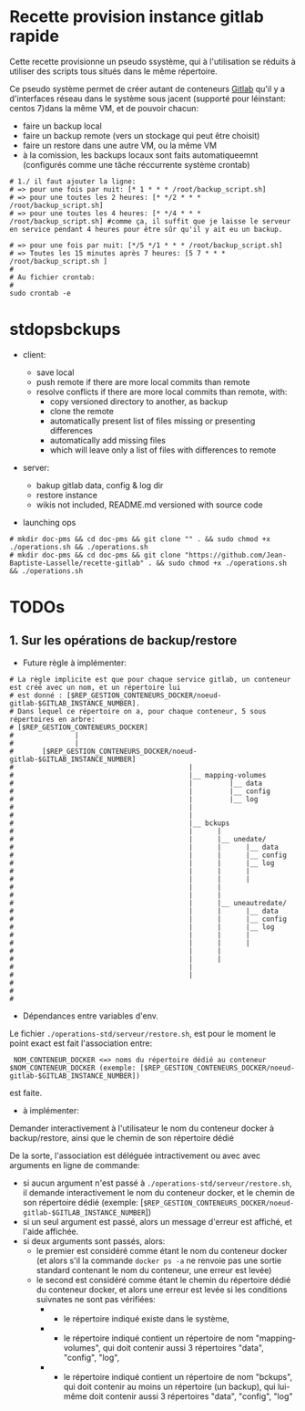 # Recette provision instance gitlab rapide
Cette recette provisionne un pseudo ssystème, qui à l'utilisation se réduits à utiliser des scripts tous situés dans le même répertoire.

Ce pseudo système permet de créer autant de conteneurs [Gitlab](https://gitlab.io) qu'il y a d'interfaces réseau dans le système sous jacent (supporté pour léinstant: centos 7)dans la même VM, 
et de pouvoir chacun:
* faire un backup local
* faire un backup remote (vers un stockage qui peut être choisit)
* faire un restore dans une autre VM, ou la même VM
* à la comission, les backups locaux sont faits automatiqueemnt (configurés comme une tâche réccurrente système crontab)
```
# 1./ il faut ajouter la ligne:
# => pour une fois par nuit: [* 1 * * * /root/backup_script.sh]
# => pour une toutes les 2 heures: [* */2 * * * /root/backup_script.sh]
# => pour une toutes les 4 heures: [* */4 * * * /root/backup_script.sh] #comme ça, il suffit que je laisse le serveur en service pendant 4 heures pour être sûr qu'il y ait eu un backup.

# => pour une fois par nuit: [*/5 */1 * * * /root/backup_script.sh]
# => Toutes les 15 minutes après 7 heures: [5 7 * * * /root/backup_script.sh ]
# 
# Au fichier crontab:
# 
sudo crontab -e
```
<!-- # 2./ il faut redémarrer le système? (me souvient plus...) --> 

# stdopsbckups

* client:
  * save local
  * push remote if there are more local commits  than remote
  * resolve conflicts if there are more local commits  than remote, with:
    * copy versioned directory to another, as backup
    * clone the remote
    * automatically present list of files missing or presenting differences
	* automatically add missing files
	* which will leave only a list of files with differences to remote
* server:
  * bakup gitlab data, config & log dir
  * restore instance
  * wikis not included, README.md versioned with source code
  
  
* launching ops

```
# mkdir doc-pms && cd doc-pms && git clone "" . && sudo chmod +x ./operations.sh && ./operations.sh
# mkdir doc-pms && cd doc-pms && git clone "https://github.com/Jean-Baptiste-Lasselle/recette-gitlab" . && sudo chmod +x ./operations.sh && ./operations.sh

```

# TODOs

## 1. Sur les opérations de backup/restore

* Future règle à implémenter:
```
# La règle implicite est que pour chaque service gitlab, un conteneur est créé avec un nom, et un répertoire lui
# est donné : [$REP_GESTION_CONTENEURS_DOCKER/noeud-gitlab-$GITLAB_INSTANCE_NUMBER].
# Dans lequel ce répertoire on a, pour chaque conteneur, 5 sous répertoires en arbre:
# [$REP_GESTION_CONTENEURS_DOCKER]
#				| 
#				| 
# 		[$REP_GESTION_CONTENEURS_DOCKER/noeud-gitlab-$GITLAB_INSTANCE_NUMBER]
# 											|
# 											|__ mapping-volumes
# 											|	   	  |__ data
# 											|	   	  |__ config
# 											|	   	  |__ log
# 											|
# 											|
# 											|__ bckups
# 											|	   |
# 											|	   |__ unedate/
# 											|	   |	  |__ data
# 											|	   |	  |__ config
# 											|	   |	  |__ log
# 											|	   |	  |
# 											|	   |	  |
# 											|	   |
# 											|	   |
# 											|	   |__ uneautredate/
# 											|	   |	  |__ data
# 											|	   |	  |__ config
# 											|	   |	  |__ log
# 											|	   |	  |
# 											|	   |	  |
# 											|	   |
# 											|	   |
# 											|	   
# 											|	      
#    
#    
#    
```

* Dépendances entre variables d'env.

Le fichier `./operations-std/serveur/restore.sh`, est pour le moment le point exact est fait l'association entre: 

```
 NOM_CONTENEUR_DOCKER <=> noms du répertoire dédié au conteneur $NOM_CONTENEUR_DOCKER (exemple: [$REP_GESTION_CONTENEURS_DOCKER/noeud-gitlab-$GITLAB_INSTANCE_NUMBER])
```
est faite.

* à implémenter:

Demander interactivement à l'utilisateur le nom du conteneur docker à backup/restore, ainsi que le chemin de son répertoire dédié

De la sorte, l'association est déléguée intractivement ou avec avec arguments en ligne de commande:

* si aucun argument n'est passé à `./operations-std/serveur/restore.sh`, il demande interactivement le nom du conteneur docker, et le chemin de son répertoire dédié (exemple: [`$REP_GESTION_CONTENEURS_DOCKER/noeud-gitlab-$GITLAB_INSTANCE_NUMBER`])
* si un seul argument est passé, alors un message d'erreur est affiché, et l'aide affichée.
* si deux arguments sont passés, alors:
  * le premier est considéré comme étant le nom du conteneur docker (et alors s'il la commande `docker ps -a` ne renvoie pas une sortie standard contenant le nom du conteneur, une erreur est levée)
  * le second est considéré comme étant le chemin du répertoire dédié du conteneur docker, et alors une erreur est levée si les conditions suivnates ne sont pas vérifiées:
    *  - le répertoire indiqué existe dans le système,
    *  - le répertoire indiqué contient un répertoire de nom "mapping-volumes", qui doit contenir aussi 3 répertoires "data", "config", "log", 
    *  - le répertoire indiqué contient un répertoire de nom "bckups", qui doit contenir au moins un répertoire (un backup), qui lui-même doit contenir aussi 3 répertoires "data", "config", "log"


